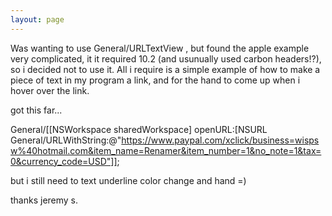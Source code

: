 ```yaml
---
layout: page
---
```


Was wanting to use General/URLTextView , but found the apple example very complicated, it it required 10.2 (and usunually used carbon headers!?), so i decided not to use it. All i require is a simple example of how to make a piece of text in my program a link, and for the hand to come up when i hover over the link.

got this far...

General/[[NSWorkspace sharedWorkspace] openURL:[NSURL General/URLWithString:@"https://www.paypal.com/xclick/business=wispsw%40hotmail.com&item_name=Renamer&item_number=1&no_note=1&tax=0&currency_code=USD"]];

but i still need to text underline color change and hand =)

thanks
jeremy s.